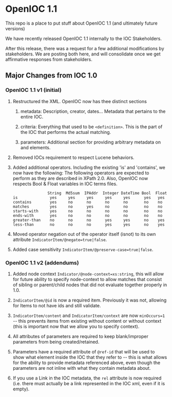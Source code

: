 # OpenIOC 1.1

This repo is a place to put stuff about OpenIOC 1.1 (and ultimately future versions)

We have recently released OpenIOC 1.1 internally to the IOC Stakeholders.

After this release, there was a request for a few additional modifications by stakeholders. We are posting both here, and will consolidate once we get affirmative responses from stakeholders.

## Major Changes from IOC 1.0

### OpenIOC 1.1 v1 (initial)


1. Restructured the XML. OpenIOC now has thee distinct sections

    1. metadata: Description, creator, dates... Metadata that pertains to the entire IOC.

    1. criteria: Everything that used to be `<definition>`. This is the part of the IOC that performs the actual matching.

    1. parameters: Additional section for providing arbitrary metadata on
       <Indicator> and <IndicatorItem> elements.

1. Removed IOCs requirement to respect Lucene behaviors.

1. Added additional operators. Including the existing 'is' and 'contains', we
    now have the following: The following operators are expected to perform as
    they are described in XPath 2.0. Also, OpenIOC now respects Bool & Float variables in IOC terms files.

    ```
                   String  Md5sum  IPAddr  Integer DateTime Bool  Float
    is              yes     yes     yes     yes     yes      yes   yes
    contains        yes     no      no      no      no       no    no
    matches         yes     no      yes     no      no       no    no
    starts-with     yes     no      no      no      no       no    no
    ends-with       yes     no      no      no      no       no    no
    greater-than    no      no      no      yes     yes      no    yes
    less-than       no      no      no      yes     yes      no    yes
    ```

1. Moved operator negation out of the operator itself (isnot) to its own
    attribute `IndicatorItem/@negate=true|false`.

1. Added case sensitivity `IndicatorItem/@preserve-case=true|false`.

### OpenIOC 1.1 v2 (addendums)

1. Added node context `Indicator/@node-context=xs:string`, this will allow for future ability to specify node-context to allow matches that consist of sibling or parent/child nodes that did not evaluate together properly in 1.0.

1. `IndicatorItem/@id` is now a required item. Previously it was not, allowing for Items to not have ids and still validate.

1. `IndicatorItem/content` and `IndicatorItem/context` are now `minOccurs=1` -- this prevents items from existing without content or without context (this is important now that we allow you to specify context).

1. All attributes of parameters are required to keep blank/improper parameters from being created/retained.

1. Parameters have a required attribute of `@ref-id` that will be used to show what element inside the IOC that they refer to -- this is what allows for the ability to provide metadata referenced above, even though the parameters are not inline with what they contain metadata about.

1. If you use a Link in the IOC metadata, the `rel` attribute is now required (i.e. there must actually be a link represented in the IOC xml, even if it is empty).
